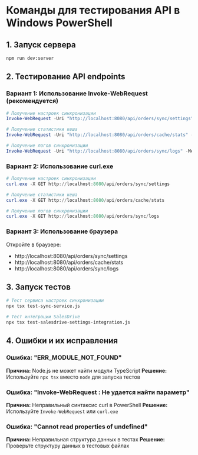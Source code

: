 # Команды для тестирования API в Windows PowerShell

## 1. Запуск сервера
```bash
npm run dev:server
```

## 2. Тестирование API endpoints

### Вариант 1: Использование Invoke-WebRequest (рекомендуется)
```powershell
# Получение настроек синхронизации
Invoke-WebRequest -Uri "http://localhost:8080/api/orders/sync/settings" -Method GET

# Получение статистики кеша
Invoke-WebRequest -Uri "http://localhost:8080/api/orders/cache/stats" -Method GET

# Получение логов синхронизации
Invoke-WebRequest -Uri "http://localhost:8080/api/orders/sync/logs" -Method GET
```

### Вариант 2: Использование curl.exe
```powershell
# Получение настроек синхронизации
curl.exe -X GET http://localhost:8080/api/orders/sync/settings

# Получение статистики кеша
curl.exe -X GET http://localhost:8080/api/orders/cache/stats

# Получение логов синхронизации
curl.exe -X GET http://localhost:8080/api/orders/sync/logs
```

### Вариант 3: Использование браузера
Откройте в браузере:
- http://localhost:8080/api/orders/sync/settings
- http://localhost:8080/api/orders/cache/stats
- http://localhost:8080/api/orders/sync/logs

## 3. Запуск тестов

```bash
# Тест сервиса настроек синхронизации
npx tsx test-sync-service.js

# Тест интеграции SalesDrive
npx tsx test-salesdrive-settings-integration.js
```

## 4. Ошибки и их исправления

### Ошибка: "ERR_MODULE_NOT_FOUND"
**Причина:** Node.js не может найти модули TypeScript
**Решение:** Используйте `npx tsx` вместо `node` для запуска тестов

### Ошибка: "Invoke-WebRequest : Не удается найти параметр"
**Причина:** Неправильный синтаксис curl в PowerShell
**Решение:** Используйте `Invoke-WebRequest` или `curl.exe`

### Ошибка: "Cannot read properties of undefined"
**Причина:** Неправильная структура данных в тестах
**Решение:** Проверьте структуру данных в тестовых файлах
